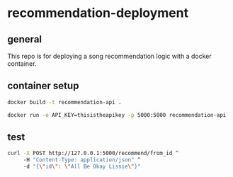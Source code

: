 # recommendation-deployment
## general
This repo is for deploying a song recommendation logic with a docker container. 

## container setup
```sh
docker build -t recommendation-api . 
```

```sh
docker run -e API_KEY=thisistheapikey -p 5000:5000 recommendation-api
```

## test
```sh
curl -X POST http://127.0.0.1:5000/recommend/from_id ^
     -H "Content-Type: application/json" ^
     -d "{\"id\": \"All Be Okay Lissie\"}"
```